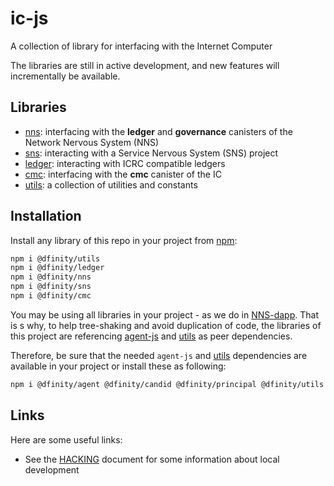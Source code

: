 # ic-js

A collection of library for interfacing with the Internet Computer

The libraries are still in active development, and new features will incrementally be available.

## Libraries

- [nns](/packages/nns): interfacing with the **ledger** and **governance** canisters of the Network Nervous System (NNS)
- [sns](/packages/sns): interacting with a Service Nervous System (SNS) project
- [ledger](/packages/ledger): interacting with ICRC compatible ledgers
- [cmc](/packages/cmc): interfacing with the **cmc** canister of the IC
- [utils](/packages/utils): a collection of utilities and constants

## Installation

Install any library of this repo in your project from [npm](https://www.npmjs.com):

```bash
npm i @dfinity/utils
npm i @dfinity/ledger
npm i @dfinity/nns
npm i @dfinity/sns
npm i @dfinity/cmc
```

You may be using all libraries in your project - as we do in [NNS-dapp](https://github.com/dfinity/nns-dapp/).
That is s why, to help tree-shaking and avoid duplication of code, the libraries of this project are referencing [agent-js](https://github.com/dfinity/agent-js) and [utils](/packages/utils) as peer dependencies.

Therefore, be sure that the needed `agent-js` and [utils](/packages/utils) dependencies are available in your project or install these as following:

```bash
npm i @dfinity/agent @dfinity/candid @dfinity/principal @dfinity/utils
```

## Links

Here are some useful links:

- See the [HACKING](/HACKING.md) document for some information about local development
